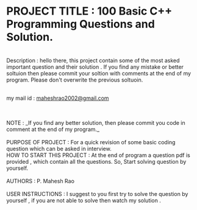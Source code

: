 # PROJECT TITLE :   100 Basic C++ Programming Questions and Solution.
<br />
Description : hello there, this project contain some of the most asked important question and their solution . If you find any mistake or better soltuion then please commit your soltion with comments at the end of my program. Please don't overwrite the previous soltuoin. 

<br /> my mail id : maheshrao2002@gmail.com 

<br />
<br />
NOTE :  _If you find any better solution, then please commit you code in comment at the end of my program._
<br />
<br />
PURPOSE OF PROJECT : For a quick revision of some basic coding question which can be asked in interview. 
<br />
HOW TO START THIS PROJECT : At the end of program a question pdf is provided , which contain all the questions. So, Start solving question by yourself. 
<br />
<br />
AUTHORS : P. Mahesh Rao 
<br />
<br />
USER INSTRUCTIONS :   I suggest to you first try to solve the question by yourself , if you are not able to solve then watch my solution .

